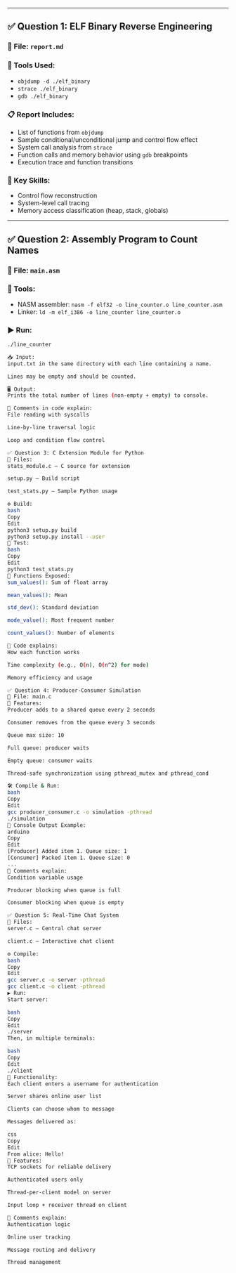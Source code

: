 
---

## ✅ Question 1: ELF Binary Reverse Engineering 

### 📄 File: `report.md`

### 🔧 Tools Used:
- `objdump -d ./elf_binary`
- `strace ./elf_binary`
- `gdb ./elf_binary`

### 📋 Report Includes:
- List of functions from `objdump`
- Sample conditional/unconditional jump and control flow effect
- System call analysis from `strace`
- Function calls and memory behavior using `gdb` breakpoints
- Execution trace and function transitions

### 🧠 Key Skills:
- Control flow reconstruction
- System-level call tracing
- Memory access classification (heap, stack, globals)

---

## ✅ Question 2: Assembly Program to Count Names 

### 📄 File: `main.asm`

### 🧰 Tools:
- NASM assembler: `nasm -f elf32 -o line_counter.o line_counter.asm`
- Linker: `ld -m elf_i386 -o line_counter line_counter.o`

### ▶️ Run:
```bash
./line_counter

📥 Input:
input.txt in the same directory with each line containing a name.

Lines may be empty and should be counted.

🖥️ Output:
Prints the total number of lines (non-empty + empty) to console.

💬 Comments in code explain:
File reading with syscalls

Line-by-line traversal logic

Loop and condition flow control

✅ Question 3: C Extension Module for Python 
📄 Files:
stats_module.c — C source for extension

setup.py — Build script

test_stats.py — Sample Python usage

⚙️ Build:
bash
Copy
Edit
python3 setup.py build
python3 setup.py install --user
🧪 Test:
bash
Copy
Edit
python3 test_stats.py
🧮 Functions Exposed:
sum_values(): Sum of float array

mean_values(): Mean

std_dev(): Standard deviation

mode_value(): Most frequent number

count_values(): Number of elements

📑 Code explains:
How each function works

Time complexity (e.g., O(n), O(n^2) for mode)

Memory efficiency and usage

✅ Question 4: Producer-Consumer Simulation 
📄 File: main.c
🧵 Features:
Producer adds to a shared queue every 2 seconds

Consumer removes from the queue every 3 seconds

Queue max size: 10

Full queue: producer waits

Empty queue: consumer waits

Thread-safe synchronization using pthread_mutex and pthread_cond

🛠️ Compile & Run:
bash
Copy
Edit
gcc producer_consumer.c -o simulation -pthread
./simulation
💬 Console Output Example:
arduino
Copy
Edit
[Producer] Added item 1. Queue size: 1
[Consumer] Packed item 1. Queue size: 0
...
💬 Comments explain:
Condition variable usage

Producer blocking when queue is full

Consumer blocking when queue is empty

✅ Question 5: Real-Time Chat System 
📄 Files:
server.c — Central chat server

client.c — Interactive chat client

⚙️ Compile:
bash
Copy
Edit
gcc server.c -o server -pthread
gcc client.c -o client -pthread
▶️ Run:
Start server:

bash
Copy
Edit
./server
Then, in multiple terminals:

bash
Copy
Edit
./client
🧪 Functionality:
Each client enters a username for authentication

Server shares online user list

Clients can choose whom to message

Messages delivered as:

css
Copy
Edit
From alice: Hello!
🔐 Features:
TCP sockets for reliable delivery

Authenticated users only

Thread-per-client model on server

Input loop + receiver thread on client

💬 Comments explain:
Authentication logic

Online user tracking

Message routing and delivery

Thread management
